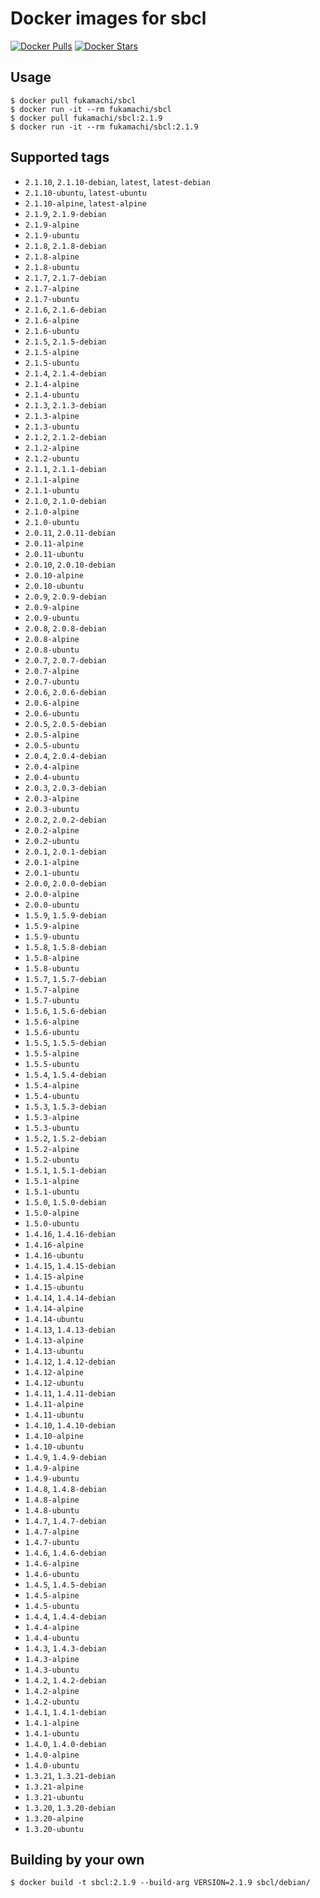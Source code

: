 # Docker images for sbcl

[![Docker Pulls](https://img.shields.io/docker/pulls/fukamachi/sbcl.svg)](https://hub.docker.com/r/fukamachi/sbcl/)
[![Docker Stars](https://img.shields.io/docker/stars/fukamachi/sbcl.svg)](https://hub.docker.com/r/fukamachi/sbcl/)

## Usage

```
$ docker pull fukamachi/sbcl
$ docker run -it --rm fukamachi/sbcl
$ docker pull fukamachi/sbcl:2.1.9
$ docker run -it --rm fukamachi/sbcl:2.1.9
```

## Supported tags

- `2.1.10`, `2.1.10-debian`, `latest`, `latest-debian`
- `2.1.10-ubuntu`, `latest-ubuntu`
- `2.1.10-alpine`, `latest-alpine`
- `2.1.9`, `2.1.9-debian`
- `2.1.9-alpine`
- `2.1.9-ubuntu`
- `2.1.8`, `2.1.8-debian`
- `2.1.8-alpine`
- `2.1.8-ubuntu`
- `2.1.7`, `2.1.7-debian`
- `2.1.7-alpine`
- `2.1.7-ubuntu`
- `2.1.6`, `2.1.6-debian`
- `2.1.6-alpine`
- `2.1.6-ubuntu`
- `2.1.5`, `2.1.5-debian`
- `2.1.5-alpine`
- `2.1.5-ubuntu`
- `2.1.4`, `2.1.4-debian`
- `2.1.4-alpine`
- `2.1.4-ubuntu`
- `2.1.3`, `2.1.3-debian`
- `2.1.3-alpine`
- `2.1.3-ubuntu`
- `2.1.2`, `2.1.2-debian`
- `2.1.2-alpine`
- `2.1.2-ubuntu`
- `2.1.1`, `2.1.1-debian`
- `2.1.1-alpine`
- `2.1.1-ubuntu`
- `2.1.0`, `2.1.0-debian`
- `2.1.0-alpine`
- `2.1.0-ubuntu`
- `2.0.11`, `2.0.11-debian`
- `2.0.11-alpine`
- `2.0.11-ubuntu`
- `2.0.10`, `2.0.10-debian`
- `2.0.10-alpine`
- `2.0.10-ubuntu`
- `2.0.9`, `2.0.9-debian`
- `2.0.9-alpine`
- `2.0.9-ubuntu`
- `2.0.8`, `2.0.8-debian`
- `2.0.8-alpine`
- `2.0.8-ubuntu`
- `2.0.7`, `2.0.7-debian`
- `2.0.7-alpine`
- `2.0.7-ubuntu`
- `2.0.6`, `2.0.6-debian`
- `2.0.6-alpine`
- `2.0.6-ubuntu`
- `2.0.5`, `2.0.5-debian`
- `2.0.5-alpine`
- `2.0.5-ubuntu`
- `2.0.4`, `2.0.4-debian`
- `2.0.4-alpine`
- `2.0.4-ubuntu`
- `2.0.3`, `2.0.3-debian`
- `2.0.3-alpine`
- `2.0.3-ubuntu`
- `2.0.2`, `2.0.2-debian`
- `2.0.2-alpine`
- `2.0.2-ubuntu`
- `2.0.1`, `2.0.1-debian`
- `2.0.1-alpine`
- `2.0.1-ubuntu`
- `2.0.0`, `2.0.0-debian`
- `2.0.0-alpine`
- `2.0.0-ubuntu`
- `1.5.9`, `1.5.9-debian`
- `1.5.9-alpine`
- `1.5.9-ubuntu`
- `1.5.8`, `1.5.8-debian`
- `1.5.8-alpine`
- `1.5.8-ubuntu`
- `1.5.7`, `1.5.7-debian`
- `1.5.7-alpine`
- `1.5.7-ubuntu`
- `1.5.6`, `1.5.6-debian`
- `1.5.6-alpine`
- `1.5.6-ubuntu`
- `1.5.5`, `1.5.5-debian`
- `1.5.5-alpine`
- `1.5.5-ubuntu`
- `1.5.4`, `1.5.4-debian`
- `1.5.4-alpine`
- `1.5.4-ubuntu`
- `1.5.3`, `1.5.3-debian`
- `1.5.3-alpine`
- `1.5.3-ubuntu`
- `1.5.2`, `1.5.2-debian`
- `1.5.2-alpine`
- `1.5.2-ubuntu`
- `1.5.1`, `1.5.1-debian`
- `1.5.1-alpine`
- `1.5.1-ubuntu`
- `1.5.0`, `1.5.0-debian`
- `1.5.0-alpine`
- `1.5.0-ubuntu`
- `1.4.16`, `1.4.16-debian`
- `1.4.16-alpine`
- `1.4.16-ubuntu`
- `1.4.15`, `1.4.15-debian`
- `1.4.15-alpine`
- `1.4.15-ubuntu`
- `1.4.14`, `1.4.14-debian`
- `1.4.14-alpine`
- `1.4.14-ubuntu`
- `1.4.13`, `1.4.13-debian`
- `1.4.13-alpine`
- `1.4.13-ubuntu`
- `1.4.12`, `1.4.12-debian`
- `1.4.12-alpine`
- `1.4.12-ubuntu`
- `1.4.11`, `1.4.11-debian`
- `1.4.11-alpine`
- `1.4.11-ubuntu`
- `1.4.10`, `1.4.10-debian`
- `1.4.10-alpine`
- `1.4.10-ubuntu`
- `1.4.9`, `1.4.9-debian`
- `1.4.9-alpine`
- `1.4.9-ubuntu`
- `1.4.8`, `1.4.8-debian`
- `1.4.8-alpine`
- `1.4.8-ubuntu`
- `1.4.7`, `1.4.7-debian`
- `1.4.7-alpine`
- `1.4.7-ubuntu`
- `1.4.6`, `1.4.6-debian`
- `1.4.6-alpine`
- `1.4.6-ubuntu`
- `1.4.5`, `1.4.5-debian`
- `1.4.5-alpine`
- `1.4.5-ubuntu`
- `1.4.4`, `1.4.4-debian`
- `1.4.4-alpine`
- `1.4.4-ubuntu`
- `1.4.3`, `1.4.3-debian`
- `1.4.3-alpine`
- `1.4.3-ubuntu`
- `1.4.2`, `1.4.2-debian`
- `1.4.2-alpine`
- `1.4.2-ubuntu`
- `1.4.1`, `1.4.1-debian`
- `1.4.1-alpine`
- `1.4.1-ubuntu`
- `1.4.0`, `1.4.0-debian`
- `1.4.0-alpine`
- `1.4.0-ubuntu`
- `1.3.21`, `1.3.21-debian`
- `1.3.21-alpine`
- `1.3.21-ubuntu`
- `1.3.20`, `1.3.20-debian`
- `1.3.20-alpine`
- `1.3.20-ubuntu`

## Building by your own

```
$ docker build -t sbcl:2.1.9 --build-arg VERSION=2.1.9 sbcl/debian/
```

